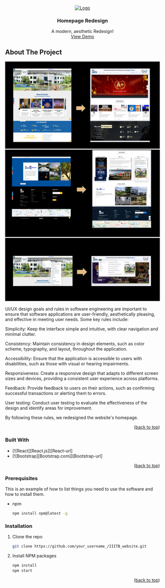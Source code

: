 <!-- Improved compatibility of back-to-top link: See: https://github.com/othneildrew/Best-README-Template/pull/73 -->
<a name="readme-top"></a>
<!--
*** Thanks for checking out the Best-README-Template. If you have a suggestion
*** That would make this better, please fork the repo and create a pull request
*** or simply open an issue with the tag "enhancement".
*** Don't forget to give the project a star!
*** Thanks again! Now go create something AMAZING! :D
-->



<!-- PROJECT SHIELDS -->
<!--
*** I'm using markdown "reference style" links for readability.
*** Reference links are enclosed in brackets [ ] instead of parentheses ( ).
*** See the bottom of this document for the declaration of the reference variables
*** for contributors-url, forks-url, etc. This is an optional, concise syntax you may use.
*** https://www.markdownguide.org/basic-syntax/#reference-style-links
-->



<!-- PROJECT LOGO -->
<br />
<div align="center">
  <a href="https://github.com/othneildrew/Best-README-Template">
    <img src="images/logo.png" alt="Logo" width="80" height="80">
  </a>

  <h3 align="center">Homepage Redesign</h3>

  <p align="center">
    A modern, aesthetic Redesign!
    <br />
    <a href="https://github.com/othneildrew/Best-README-Template">View Demo</a>
<!--     · -->
<!--     <a href="https://github.com/othneildrew/Best-README-Template/issues">Report Bug</a> -->
<!--     · -->
<!--     <a href="https://github.com/othneildrew/Best-README-Template/issues">Request Feature</a> -->
  </p>
</div>







<!-- ABOUT THE PROJECT -->
## About The Project

<img src='Screenshot 2023-07-19 205744.png'>
<img src='Screenshot 2023-07-19 205729.png'>
<img src='Screenshot 2023-07-20 141020.png'>

UI/UX design goals and rules in software engineering are important to ensure that software applications are user-friendly, aesthetically pleasing, and effective in meeting user needs. Some key rules include:

Simplicity: Keep the interface simple and intuitive, with clear navigation and minimal clutter.

Consistency: Maintain consistency in design elements, such as color scheme, typography, and layout, throughout the application.

Accessibility: Ensure that the application is accessible to users with disabilities, such as those with visual or hearing impairments.

Responsiveness: Create a responsive design that adapts to different screen sizes and devices, providing a consistent user experience across platforms.

Feedback: Provide feedback to users on their actions, such as confirming successful transactions or alerting them to errors.

User testing: Conduct user testing to evaluate the effectiveness of the design and identify areas for improvement.

By following these rules, we redesigned the website's homepage.


<p align="right">(<a href="#readme-top">back to top</a>)</p>



### Built With

* [![React][React.js]][React-url]
* [![Bootstrap][Bootstrap.com]][Bootstrap-url]

<p align="right">(<a href="#readme-top">back to top</a>)</p>



<!-- GETTING STARTED -->
### Prerequisites

This is an example of how to list things you need to use the software and how to install them.
* npm
  ```sh
  npm install npm@latest -g
  ```

### Installation

1. Clone the repo
   ```sh
   git clone https://github.com/your_username_/IIITB_website.git
   ```
2. Install NPM packages
   ```sh
   npm install
   npm start
   ```

<p align="right">(<a href="#readme-top">back to top</a>)</p>







